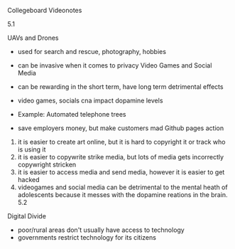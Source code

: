 Collegeboard Videonotes

5.1

UAVs and Drones

* used for search and rescue, photography, hobbies
* can be invasive when it comes to privacy
Video Games and Social Media

* can be rewarding in the short term, have long term detrimental effects
* video games, socials cna impact dopamine levels
* Example: Automated telephone trees

* save employers money, but make customers mad
Github pages action

1. it is easier to create art online, but it is hard to copyright it or track who is using it
2. it is easier to copywrite strike media, but lots of media gets incorrectly copywright stricken
3. it is easier to access media and send media, however it is easier to get hacked
4. videogames and social media can be detrimental to the mental heath of adolescents because it messes with the dopamine reations in the brain.
5.2

Digital Divide

* poor/rural areas don't usually have access to technology
* governments restrict technology for its citizens
